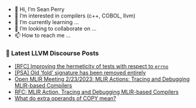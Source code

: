- 👋 Hi, I’m Sean Perry
- 👀 I’m interested in compilers (c++, COBOL, llvm)
- 🌱 I’m currently learning ...
- 💞️ I’m looking to collaborate on ...
- 📫 How to reach me ...

<!---
s66perry/s66perry is a ✨ special ✨ repository because its `README.md` (this file) appears on your GitHub profile.
You can click the Preview link to take a look at your changes.
--->
### 📕 Latest LLVM Discourse Posts

<!-- DISCOURSE-LLVM:START -->
- [[RFC] Improving the hermeticity of tests with respect to `errno`](https://discourse.llvm.org/t/rfc-improving-the-hermeticity-of-tests-with-respect-to-errno/68684#post_1)
- [[PSA] Old &#39;fold&#39; signature has been removed entirely](https://discourse.llvm.org/t/psa-old-fold-signature-has-been-removed-entirely/68683#post_1)
- [Open MLIR Meeting 2/23/2023: MLIR Actions: Tracing and Debugging MLIR-based Compilers](https://discourse.llvm.org/t/open-mlir-meeting-2-23-2023-mlir-actions-tracing-and-debugging-mlir-based-compilers/68680#post_1)
- [RFC: MLIR Action, Tracing and Debugging MLIR-based Compilers](https://discourse.llvm.org/t/rfc-mlir-action-tracing-and-debugging-mlir-based-compilers/68679#post_1)
- [What do extra operands of COPY mean?](https://discourse.llvm.org/t/what-do-extra-operands-of-copy-mean/68675#post_3)
<!-- DISCOURSE-LLVM:END -->

